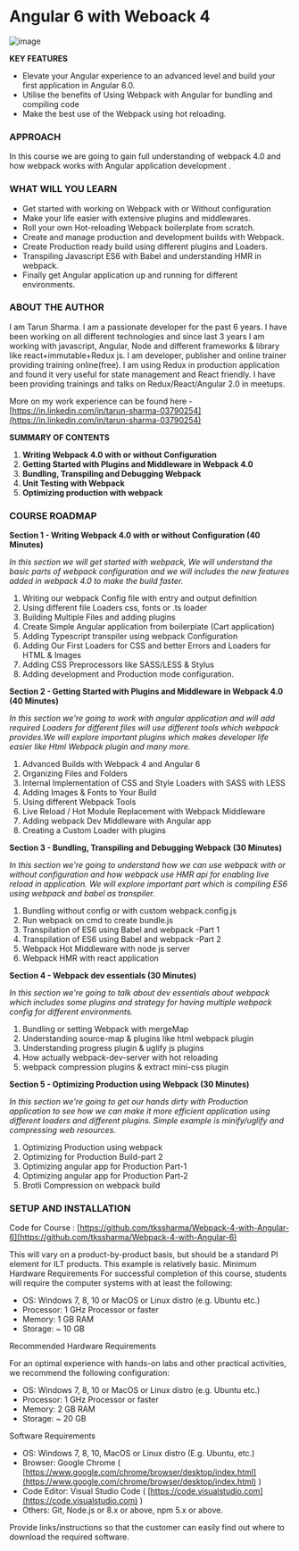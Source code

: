 # Angular 6 with Weboack 4

![image](https://cdn.joinhoney.com/images/lp/store-logos/packt-publishing-ca-logo.png)

**KEY FEATURES**

- Elevate your Angular experience to an advanced level and build your first application in Angular 6.0.
- Utilise the benefits of Using Webpack with Angular for bundling and compiling code
- Make the best use of the Webpack using hot reloading.

### **APPROACH**

In this course we are going to gain full understanding of webpack 4.0 and how webpack works with  Angular application development .

### **WHAT WILL YOU LEARN**

- Get started with working on Webpack with or Without configuration
- Make your life easier with extensive plugins and middlewares.
- Roll your own Hot-reloading Webpack boilerplate from scratch.
- Create and manage production and development builds with Webpack.
- Create Production ready build using different plugins and Loaders.
- Transpiling Javascript ES6 with Babel and understanding HMR in webpack.
- Finally get Angular application up and running for different environments.

### **ABOUT THE AUTHOR**
I am Tarun Sharma. I am a passionate developer for the past 6 years. I have been working on all different technologies and since last 3 years I am working with javascript, Angular, Node and different frameworks &amp; library like react+immutable+Redux js. I am developer, publisher and online trainer providing training online(free). I am using Redux in production application and found it very useful for state management and React friendly.
I have been providing trainings and talks on Redux/React/Angular 2.0 in meetups.

More on my work experience can be found here - [https://in.linkedin.com/in/tarun-sharma-03790254](https://in.linkedin.com/in/tarun-sharma-03790254)

**SUMMARY OF CONTENTS**

1. **Writing Webpack  4.0 with or without Configuration**
2. **Getting Started with Plugins and Middleware in Webpack 4.0**
3. **Bundling, Transpiling and Debugging Webpack**
4. **Unit Testing with Webpack**
5. **Optimizing production with webpack**

### **COURSE ROADMAP**

**Section 1 - Writing Webpack  4.0 with or without Configuration  (40 Minutes)**

_In this section we will get started with webpack, We will understand the basic parts of webpack configuration and we will includes the new features added in webpack 4.0 to make the build faster._

1. Writing our webpack Config file with entry and output definition
2. Using different file Loaders css, fonts or .ts loader
3. Building Multiple Files and adding plugins
4. Create Simple Angular application from boilerplate (Cart application)
5. Adding Typescript transpiler using webpack Configuration
6. Adding Our First Loaders for CSS and better Errors and Loaders for HTML &amp; Images
7. Adding CSS Preprocessors like SASS/LESS &amp; Stylus
8. Adding development and Production mode configuration.

**Section 2 - Getting Started with Plugins and Middleware in Webpack 4.0   (40 Minutes)**

_In this section we&#39;re going to work with angular application and will add required Loaders for different files will use different tools which webpack provides.We will explore important plugins which makes developer life  easier like Html Webpack plugin and many more._

1. Advanced Builds with Webpack 4 and Angular 6
2. Organizing Files and Folders
3. Internal Implementation of CSS and Style Loaders  with SASS with LESS
4. Adding Images &amp; Fonts to Your Build
5. Using different Webpack Tools
6. Live Reload / Hot Module Replacement with Webpack Middleware
7. Adding webpack Dev Middleware with Angular app
8. Creating a Custom Loader with plugins

**Section 3  - Bundling, Transpiling and Debugging Webpack  (30 Minutes)**

_In this section we&#39;re going to understand how we can use webpack with or without configuration and how webpack use HMR api for enabling live reload in application. We will explore important part which is compiling ES6 using webpack and babel as transpiler._

1. Bundling without config or with custom webpack.config.js
2. Run webpack on cmd to create bundle.js
3. Transpilation of ES6 using Babel and webpack -Part 1
4. Transpilation of ES6 using Babel and webpack -Part 2
5. Webpack Hot Middleware with node js server
6. Webpack HMR with react application

**Section 4  - Webpack dev essentials    (30 Minutes)**

_In this section we&#39;re going to talk about dev essentials about webpack which includes some plugins and strategy for having multiple webpack config for different environments._

1. Bundling or setting Webpack with mergeMap
2. Understanding source-map &amp; plugins like html webpack plugin
3. Understanding progress plugin &amp; uglify js plugins
4. How actually webpack-dev-server with hot reloading
5. webpack compression plugins &amp; extract mini-css plugin



**Section 5  - Optimizing Production using Webpack   (30 Minutes)**

_In this section we&#39;re going to get our hands dirty with Production application to see how we can make it more efficient application using different loaders and different plugins. Simple example is minify/uglify and compressing web resources._

1. Optimizing Production using webpack
2. Optimizing for Production Build-part 2
3. Optimizing angular app for Production Part-1
4. Optimizing angular app for Production Part-2
5. Brotli Compression on webpack build


### **SETUP AND INSTALLATION**
Code for Course :
[https://github.com/tkssharma/Webpack-4-with-Angular-6](https://github.com/tkssharma/Webpack-4-with-Angular-6)

This will vary on a product-by-product basis, but should be a standard PI element for ILT products. This example is relatively basic.
Minimum Hardware Requirements
For successful completion of this course, students will require the computer systems with at least the following:
- OS: Windows 7, 8, 10 or MacOS or Linux distro (e.g. Ubuntu etc.)
- Processor:  1 GHz Processor or faster
- Memory: 1 GB RAM
- Storage: ~ 10 GB

Recommended Hardware Requirements

For an optimal experience with hands-on labs and other practical activities, we recommend the following configuration:

- OS: Windows 7, 8, 10 or MacOS or Linux distro (e.g. Ubuntu etc.)
- Processor: 1 GHz Processor or faster
- Memory: 2 GB RAM
- Storage: ~ 20 GB

Software Requirements

- OS: Windows 7, 8, 10, MacOS or Linux distro (E.g. Ubuntu, etc.)
- Browser: Google Chrome ( [https://www.google.com/chrome/browser/desktop/index.html](https://www.google.com/chrome/browser/desktop/index.html) )
- Code Editor: Visual Studio Code ( [https://code.visualstudio.com](https://code.visualstudio.com) )
- Others: Git, Node.js or 8.x or above, npm 5.x or above.

Provide links/instructions so that the customer can easily find out where to download the required software.
